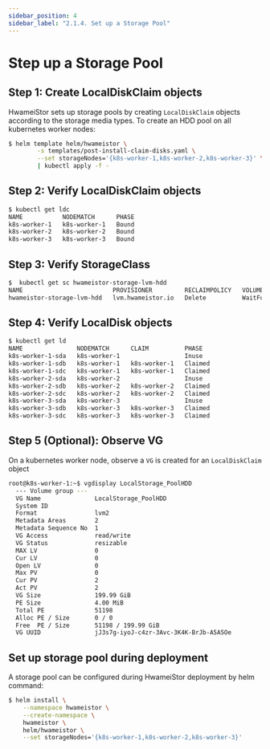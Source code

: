 ```yaml
---
sidebar_position: 4
sidebar_label: "2.1.4. Set up a Storage Pool"
---
```


# Step up a Storage Pool

## Step 1: Create LocalDiskClaim objects

HwameiStor sets up storage pools by creating `LocalDiskClaim` objects according to the storage media types. To create an HDD pool on all kubernetes worker nodes:

```bash
$ helm template helm/hwameistor \
        -s templates/post-install-claim-disks.yaml \
        --set storageNodes='{k8s-worker-1,k8s-worker-2,k8s-worker-3}' \
        | kubectl apply -f -
```

## Step 2: Verify LocalDiskClaim objects

```bash
$ kubectl get ldc
NAME           NODEMATCH      PHASE
k8s-worker-1   k8s-worker-1   Bound
k8s-worker-2   k8s-worker-2   Bound
k8s-worker-3   k8s-worker-3   Bound
```

## Step 3: Verify StorageClass

```bash
$  kubectl get sc hwameistor-storage-lvm-hdd
NAME                         PROVISIONER         RECLAIMPOLICY   VOLUMEBINDINGMODE      ALLOWVOLUMEEXPANSION   AGE
hwameistor-storage-lvm-hdd   lvm.hwameistor.io   Delete          WaitForFirstConsumer   true                   114s
```

## Step 4: Verify LocalDisk objects

```bash
$ kubectl get ld
NAME               NODEMATCH      CLAIM          PHASE
k8s-worker-1-sda   k8s-worker-1                  Inuse
k8s-worker-1-sdb   k8s-worker-1   k8s-worker-1   Claimed
k8s-worker-1-sdc   k8s-worker-1   k8s-worker-1   Claimed
k8s-worker-2-sda   k8s-worker-2                  Inuse
k8s-worker-2-sdb   k8s-worker-2   k8s-worker-2   Claimed
k8s-worker-2-sdc   k8s-worker-2   k8s-worker-2   Claimed
k8s-worker-3-sda   k8s-worker-3                  Inuse
k8s-worker-3-sdb   k8s-worker-3   k8s-worker-3   Claimed
k8s-worker-3-sdc   k8s-worker-3   k8s-worker-3   Claimed
```

## Step 5 (Optional): Observe VG

On a kubernetes worker node, observe a `VG` is created for an `LocalDiskClaim` object

```bash
root@k8s-worker-1:~$ vgdisplay LocalStorage_PoolHDD
  --- Volume group ---
  VG Name               LocalStorage_PoolHDD
  System ID
  Format                lvm2
  Metadata Areas        2
  Metadata Sequence No  1
  VG Access             read/write
  VG Status             resizable
  MAX LV                0
  Cur LV                0
  Open LV               0
  Max PV                0
  Cur PV                2
  Act PV                2
  VG Size               199.99 GiB
  PE Size               4.00 MiB
  Total PE              51198
  Alloc PE / Size       0 / 0
  Free  PE / Size       51198 / 199.99 GiB
  VG UUID               jJ3s7g-iyoJ-c4zr-3Avc-3K4K-BrJb-A5A5Oe
```

## Set up storage pool during deployment

A storage pool can be configured during HwameiStor deployment by helm command:

```bash
$ helm install \
    --namespace hwameistor \
    --create-namespace \
    hwameistor \
    helm/hwameistor \
    --set storageNodes='{k8s-worker-1,k8s-worker-2,k8s-worker-3}'
```
